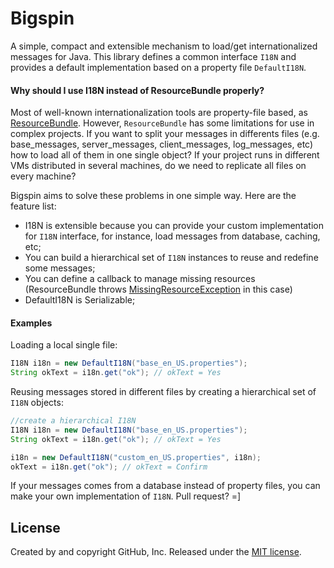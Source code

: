 # Bigspin 

A simple, compact and extensible mechanism to load/get internationalized messages for Java. This library defines a common interface `I18N` and provides a default implementation based on a property file `DefaultI18N`. 

#### Why should I use I18N instead of ResourceBundle properly?

Most of well-known internationalization tools are property-file based, as [ResourceBundle](https://docs.oracle.com/javase/8/docs/api/java/util/ResourceBundle.html). However, `ResourceBundle` has some limitations for use in complex projects. If you want to split your messages in differents files (e.g. base_messages, server_messages, client_messages, log_messages, etc) how to load all of them in one single object? If your project runs in different VMs distributed in several machines, do we need to replicate all files on every machine?

Bigspin aims to solve these problems in one simple way. Here are the feature list: 

- I18N is extensible because you can provide your custom implementation for `I18N` interface, for instance, load messages from database, caching, etc;
- You can build a hierarchical set of `I18N` instances to reuse and redefine some messages;
- You can define a callback to manage missing resources (ResourceBundle throws [MissingResourceException](https://docs.oracle.com/javase/8/docs/api/java/util/MissingResourceException.html) in this case)
- DefaultI18N is Serializable;

#### Examples

Loading a local single file:

```Java
I18N i18n = new DefaultI18N("base_en_US.properties");
String okText = i18n.get("ok"); // okText = Yes 
```

Reusing messages stored in different files by creating a hierarchical set of `I18N` objects:

```Java
//create a hierarchical I18N
I18N i18n = new DefaultI18N("base_en_US.properties");
String okText = i18n.get("ok"); // okText = Yes 

i18n = new DefaultI18N("custom_en_US.properties", i18n);
okText = i18n.get("ok"); // okText = Confirm 
```
If your messages comes from a database instead of property files, you can make your own implementation of `I18N`. Pull request? =]

## License

Created by and copyright GitHub, Inc. Released under the [MIT license](LICENSE).
